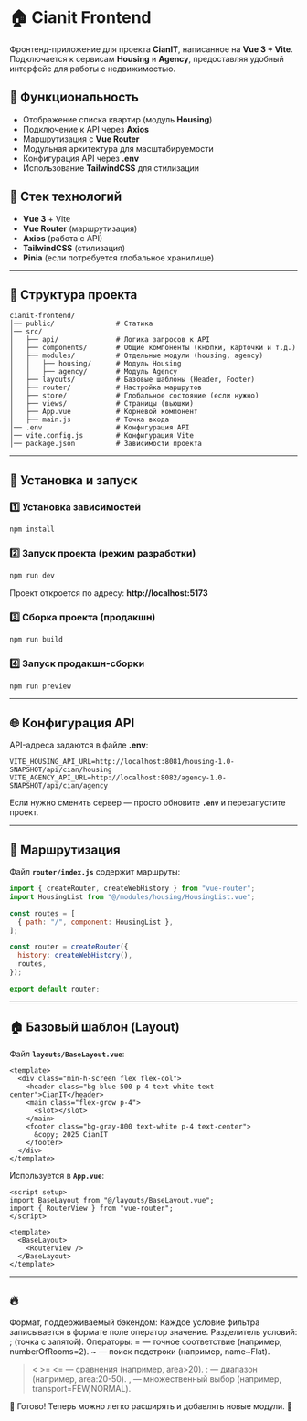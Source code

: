# 🏠 Cianit Frontend

Фронтенд-приложение для проекта **CianIT**, написанное на **Vue 3 + Vite**.
Подключается к сервисам **Housing** и **Agency**, предоставляя удобный интерфейс для работы с недвижимостью.

## 🚀 Функциональность
- Отображение списка квартир (модуль **Housing**)
- Подключение к API через **Axios**
- Маршрутизация с **Vue Router**
- Модульная архитектура для масштабируемости
- Конфигурация API через **.env**
- Использование **TailwindCSS** для стилизации

## 📌 Стек технологий
- **Vue 3** + Vite
- **Vue Router** (маршрутизация)
- **Axios** (работа с API)
- **TailwindCSS** (стилизация)
- **Pinia** (если потребуется глобальное хранилище)

---

## 📂 Структура проекта
```
cianit-frontend/
│── public/               # Статика
│── src/
│   ├── api/              # Логика запросов к API
│   ├── components/       # Общие компоненты (кнопки, карточки и т.д.)
│   ├── modules/          # Отдельные модули (housing, agency)
│   │   ├── housing/      # Модуль Housing
│   │   ├── agency/       # Модуль Agency
│   ├── layouts/          # Базовые шаблоны (Header, Footer)
│   ├── router/           # Настройка маршрутов
│   ├── store/            # Глобальное состояние (если нужно)
│   ├── views/            # Страницы (вьюшки)
│   ├── App.vue           # Корневой компонент
│   ├── main.js           # Точка входа
│── .env                  # Конфигурация API
│── vite.config.js        # Конфигурация Vite
│── package.json          # Зависимости проекта
```

---

## 🔧 Установка и запуск

### 1️⃣ Установка зависимостей
```sh
npm install
```

### 2️⃣ Запуск проекта (режим разработки)
```sh
npm run dev
```
Проект откроется по адресу: **http://localhost:5173**

### 3️⃣ Сборка проекта (продакшн)
```sh
npm run build
```

### 4️⃣ Запуск продакшн-сборки
```sh
npm run preview
```

---

## 🌐 Конфигурация API

API-адреса задаются в файле **.env**:
```
VITE_HOUSING_API_URL=http://localhost:8081/housing-1.0-SNAPSHOT/api/cian/housing
VITE_AGENCY_API_URL=http://localhost:8082/agency-1.0-SNAPSHOT/api/cian/agency
```

Если нужно сменить сервер — просто обновите **`.env`** и перезапустите проект.

---

## 📌 Маршрутизация

Файл **`router/index.js`** содержит маршруты:
```js
import { createRouter, createWebHistory } from "vue-router";
import HousingList from "@/modules/housing/HousingList.vue";

const routes = [
  { path: "/", component: HousingList },
];

const router = createRouter({
  history: createWebHistory(),
  routes,
});

export default router;
```

---

## 🏠 Базовый шаблон (Layout)
Файл **`layouts/BaseLayout.vue`**:
```vue
<template>
  <div class="min-h-screen flex flex-col">
    <header class="bg-blue-500 p-4 text-white text-center">CianIT</header>
    <main class="flex-grow p-4">
      <slot></slot>
    </main>
    <footer class="bg-gray-800 text-white p-4 text-center">
      &copy; 2025 CianIT
    </footer>
  </div>
</template>
```

Используется в **`App.vue`**:
```vue
<script setup>
import BaseLayout from "@/layouts/BaseLayout.vue";
import { RouterView } from "vue-router";
</script>

<template>
  <BaseLayout>
    <RouterView />
  </BaseLayout>
</template>
```

---

## 🔥
Формат, поддерживаемый бэкендом:
Каждое условие фильтра записывается в формате поле оператор значение.
Разделитель условий: ; (точка с запятой).
Операторы:
= — точное соответствие (например, numberOfRooms=2).
~ — поиск подстроки (например, name~Flat).
> < >= <= — сравнения (например, area>20).
: — диапазон (например, area:20-50).
, — множественный выбор (например, transport=FEW,NORMAL).


🚀 Готово! Теперь можно легко расширять и добавлять новые модули. 🎉


